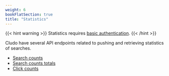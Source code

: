 ```yaml
---
weight: 6
bookFlatSection: true
title: "Statistics"
---
```


{{< hint warning >}}
 Statistics requires <a href="/docs/authentication/basicauthentication/">basic authentication</a>.
{{< /hint >}}

Cludo have several API endpoints related to pushing and retrieving statistics of searches.

- <a href="/docs/Statistics/searchcount/">Search counts</a>
- <a href="/docs/Statistics/searchcounttotals/">Search counts totals</a>
- <a href="/docs/Statistics/clickcounts/">Click counts</a>